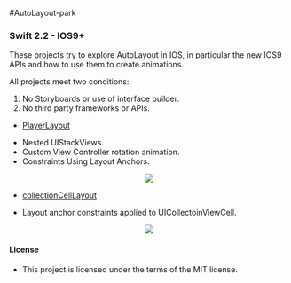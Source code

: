 #AutoLayout-park
### Swift 2.2 - IOS9+



These projects try to explore AutoLayout in IOS, in particular  the new IOS9 APIs and how to use them to create animations.


All projects meet two conditions: 
 1. No Storyboards or use of interface builder.
 2. No third party frameworks or APIs.

* [PlayerLayout](https://github.com/manuelCarlos/AutoLayout-park/tree/master/playerLayout)
 - Nested UIStackViews.
 - Custom View Controller rotation animation.
 - Constraints Using Layout Anchors.

<p align="center">
   <img src="http://manuelcarlos.github.io/images/playerLayout.gif" >
</p>


* [collectionCellLayout](https://github.com/manuelCarlos/AutoLayout-park/tree/master/collectionCellLayout)
 - Layout anchor constraints applied to UICollectoinViewCell.
<p align="center">
   <img src="http://manuelcarlos.github.io/images/CollectionCellLayout.gif" >
</p>


#### License
 - This project is licensed under the terms of the MIT license.
